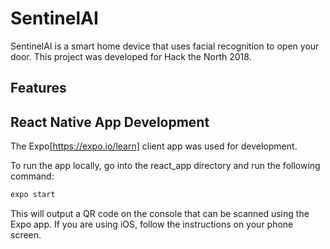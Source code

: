 # SentinelAI
SentinelAI is a smart home device that uses facial recognition to open your door. This project was developed for Hack the North 2018.

## Features

## React Native App Development
The Expo[https://expo.io/learn] client app was used for development. 

To run the app locally, go into the react_app directory and run the following command:

```bash
expo start
```

This will output a QR code on the console that can be scanned using the Expo app. If you are using iOS, follow the instructions on your phone screen. 
